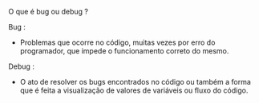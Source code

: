 O que é bug ou debug ?

Bug :
- Problemas que ocorre no código, muitas vezes por erro do programador, que impede o funcionamento correto do mesmo.

Debug :
- O ato de resolver os bugs encontrados no código ou também a forma que é feita a visualização de valores de variáveis ou fluxo do código.